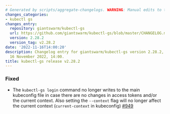```yaml
---
# Generated by scripts/aggregate-changelogs. WARNING: Manual edits to this files will be overwritten.
changes_categories:
- kubectl gs
changes_entry:
  repository: giantswarm/kubectl-gs
  url: https://github.com/giantswarm/kubectl-gs/blob/master/CHANGELOG.md#2282---2022-11-16
  version: 2.28.2
  version_tag: v2.28.2
date: '2022-11-16T14:00:20'
description: Changelog entry for giantswarm/kubectl-gs version 2.28.2, published on
  16 November 2022, 14:00.
title: kubectl-gs release v2.28.2
---
```


### Fixed

- The `kubectl-gs login` command no longer writes to the main kubeconfig file in case there are no changes in access tokens and/or the current context. Also setting the `--context` flag will no longer affect the current context (`current-context` in kubeconfig) [#949](https://github.com/giantswarm/kubectl-gs/pull/949)
